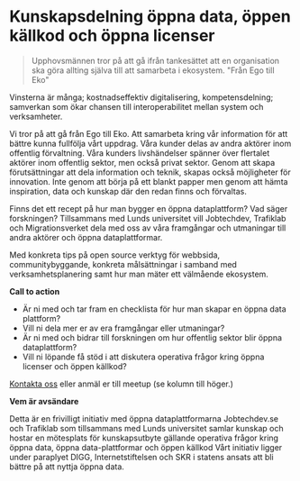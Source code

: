 # Kunskapsdelning öppna data, öppen källkod och öppna licenser 

> Upphovsmännen tror på att gå ifrån tankesättet att en organisation ska göra allting själva till att samarbeta i ekosystem. "Från Ego till Eko"

Vinsterna är många; kostnadseffektiv digitalisering, kompetensdelning; samverkan som ökar chansen till interoperabilitet mellan system och verksamheter. 

Vi tror på att gå från Ego till Eko. Att samarbeta kring vår information för att bättre kunna fullfölja vårt uppdrag. Våra kunder delas av andra aktörer inom offentlig förvaltning.  Våra kunders livshändelser spänner över flertalet aktörer inom offentlig sektor, men också privat sektor. Genom att skapa förutsättningar att dela information och teknik, skapas också möjligheter för innovation. Inte genom att börja på ett blankt papper men genom att hämta inspiration, data och kunskap där den redan finns och förvaltas.  

Finns det ett recept på hur man bygger en öppna dataplattform? Vad säger forskningen?
Tillsammans med Lunds universitet vill Jobtechdev,  Trafiklab och Migrationsverket dela med oss av våra framgångar och utmaningar till andra aktörer och öppna dataplattformar.  
 
Med konkreta tips på open source verktyg för webbsida, communitybyggande, konkreta målsättningar i samband med verksamhetsplanering samt hur man mäter ett välmående ekosystem. 
 
**Call to action**  

* Är ni med och tar fram en checklista för hur man skapar en öppna data plattform? 
* Vill ni dela mer er av era framgångar eller utmaningar?
* Är ni med och bidrar till forskningen om hur offentlig sektor blir öppna dataplattform?
* Vill ni löpande få stöd i att diskutera operativa frågor kring öppna licenser och öppen källkod?
 
[Kontakta oss](maria.dalhage@arbetsformedlingen.se) eller anmäl er till meetup (se kolumn till höger.)

**Vem är avsändare**  

Detta är en frivilligt initiativ med öppna dataplattformarna Jobtechdev.se och Trafiklab som tillsammans med Lunds universitet samlar kunskap och hostar en mötesplats för kunskapsutbyte gällande operativa frågor kring öppna data, öppna data-plattformar och öppen källkod
Vårt initiativ ligger under paraplyet DIGG, Internetstiftelsen och SKR i statens ansats att bli bättre på att nyttja öppna data.
